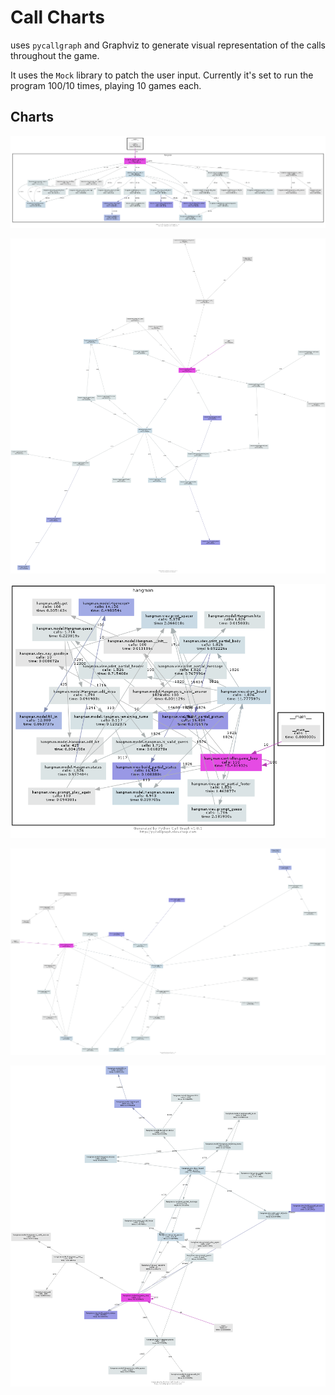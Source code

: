 # Call Charts
uses `pycallgraph` and Graphviz to generate visual representation of the calls throughout the game.

It uses the `Mock` library to patch the user input.  Currently it's set to run the program 100/10 times, playing 10 games each.

## Charts


![dot](images/basic-1000-dot-v2.0.0.png)

![neato](images/basic-100-neato-v2.0.0.png)

![fdp](images/basic-100-fdp-v2.0.0.png)

<!-- ![sfdp](images/basic-100-sfdp-v2.0.0.png) -->

![circo](images/basic-100-circo-v2.0.0.png)

![twopi](images/basic-100-twopi-v2.0.0.png)
